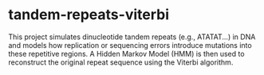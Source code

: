 # tandem-repeats-viterbi
This project simulates dinucleotide tandem repeats (e.g., ATATAT...) in DNA and models how replication or sequencing errors introduce mutations into these repetitive regions. A Hidden Markov Model (HMM) is then used to reconstruct the original repeat sequence using the Viterbi algorithm.
